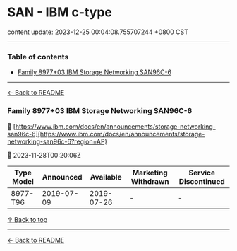 # SAN - IBM c-type

content update: 2023-12-25 00:04:08.755707244 +0800 CST

---

### Table of contents


- [Family 8977+03 IBM Storage Networking SAN96C-6](#family-897703-ibm-storage-networking-san96c-6)

---

[← Back to README](../README.md)





### Family 8977+03 IBM Storage Networking SAN96C-6

🔗 [https://www.ibm.com/docs/en/announcements/storage-networking-san96c-6](https://www.ibm.com/docs/en/announcements/storage-networking-san96c-6?region=AP)

📅 2023-11-28T00:20:06Z

| Type Model | Announced | Available | Marketing Withdrawn | Service Discontinued |
| --- | --- | --- | --- | --- |
| 8977-T96 | 2019-07-09 | 2019-07-26 | - | - |






[↑ Back to top](#table-of-contents)

---



[← Back to README](../README.md)